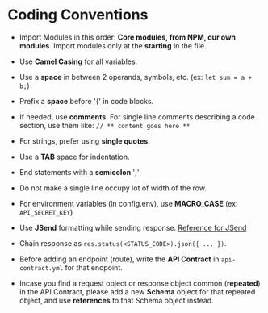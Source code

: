 # Coding Conventions

- Import Modules in this order: **Core modules, from NPM, our own modules**. Import modules only at the **starting** in the file.

- Use **Camel Casing** for all variables.

- Use a **space** in between 2 operands, symbols, etc. (ex: `let sum = a + b;`)

- Prefix a **space** before '{' in code blocks.

- If needed, use **comments**. For single line comments describing a code section, use them like: `// ** content goes here **`

- For strings, prefer using **single quotes**.

- Use a **TAB** space for indentation.

- End statements with a **semicolon** ';'

- Do not make a single line occupy lot of width of the row.

- For environment variables (in config.env), use **MACRO_CASE** (ex: `API_SECRET_KEY`)

- Use **JSend** formatting while sending response. [Reference for JSend](https://github.com/omniti-labs/jsend/blob/master/README.md)

- Chain response as `res.status(<STATUS_CODE>).json({ ... })`.

- Before adding an endpoint (route), write the **API Contract** in `api-contract.yml` for that endpoint.

- Incase you find a request object or response object common (**repeated**) in the API Contract, please add a new **Schema** object for that repeated object, and use **references** to that Schema object instead.